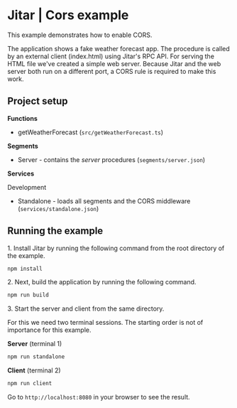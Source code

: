 
# Jitar | Cors example

This example demonstrates how to enable CORS.

The application shows a fake weather forecast app.
The procedure is called by an external client (index.html) using Jitar's RPC API.
For serving the HTML file we've created a simple web server.
Because Jitar and the web server both run on a different port, a CORS rule is required to make this work.

## Project setup

**Functions**

* getWeatherForecast (`src/getWeatherForecast.ts`)

**Segments**

* Server - contains the *server* procedures (`segments/server.json`)

**Services**

Development

* Standalone - loads all segments and the CORS middleware (`services/standalone.json`)

## Running the example

1\. Install Jitar by running the following command from the root directory of the example.

```bash
npm install
```

2\. Next, build the application by running the following command.

```bash
npm run build
```

3\. Start the server and client from the same directory.

For this we need two terminal sessions. The starting order is not of importance for this example.

**Server** (terminal 1)

```bash
npm run standalone
```

**Client** (terminal 2)

```bash
npm run client
```

Go to `http://localhost:8080` in your browser to see the result.
